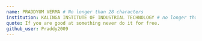 ```yaml
---
name: PRADDYUM VERMA # No longer than 28 characters
institution: KALINGA INSTITUTE OF INDUSTRIAL TECHNOLOGY # no longer than 58 characters
quote: If you are good at something never do it for free.
github_user: Praddy2009
---
```

